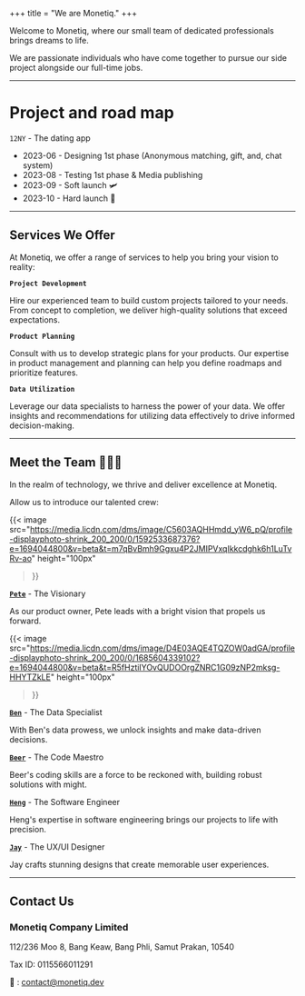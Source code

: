 +++
title = "We are Monetiq."
+++

Welcome to Monetiq, where our small team of dedicated professionals brings dreams to life.

We are passionate individuals who have come together to pursue our side project alongside our full-time jobs.

---

# Project and road map

`12NY` - The dating app

- 2023-06 - Designing 1st phase (Anonymous matching, gift, and, chat system)
- 2023-08 - Testing 1st phase & Media publishing
- 2023-09 - Soft launch 🛩️
- 2023-10 - Hard launch 🚀

---

## Services We Offer

At Monetiq, we offer a range of services to help you bring your vision to reality:

**`Project Development`**

Hire our experienced team to build custom projects tailored to your needs. From concept to completion, we deliver high-quality solutions that exceed expectations.

**`Product Planning`**

Consult with us to develop strategic plans for your products. Our expertise in product management and planning can help you define roadmaps and prioritize features.

**`Data Utilization`**

Leverage our data specialists to harness the power of your data. We offer insights and recommendations for utilizing data effectively to drive informed decision-making.

---

## Meet the Team 🧑‍🤝‍🧑

In the realm of technology, we thrive and deliver excellence at Monetiq.

Allow us to introduce our talented crew:

{{<
    image
    src="https://media.licdn.com/dms/image/C5603AQHHmdd_yW6_pQ/profile-displayphoto-shrink_200_200/0/1592533687376?e=1694044800&v=beta&t=m7qBvBmh9Ggxu4P2JMIPVxqIkkcdghk6h1LuTvRv-ao"
    height="100px"
>}}

[**`Pete`**](https://www.linkedin.com/in/chanvit-s-292642198/) - The Visionary

As our product owner, Pete leads with a bright vision that propels us forward. 

{{<
    image
    src="https://media.licdn.com/dms/image/D4E03AQE4TQZOW0adGA/profile-displayphoto-shrink_200_200/0/1685604339102?e=1694044800&v=beta&t=R5fHztiIYOvQUDOOrgZNRC1G09zNP2mksg-HHYTZkLE"
    height="100px"
>}}

[**`Ben`**](https://www.linkedin.com/in/nopdanai-dejvorakul/) - The Data Specialist

With Ben's data prowess, we unlock insights and make data-driven decisions. 

[**`Beer`**](https://www.linkedin.com/in/borrabeer/) - The Code Maestro

Beer's coding skills are a force to be reckoned with, building robust solutions with might. 

[**`Heng`**](https://www.linkedin.com/in/ramil-arthan-397349170/) - The Software Engineer

Heng's expertise in software engineering brings our projects to life with precision.

[**`Jay`**](https://www.linkedin.com/in/thanapon-matikanon/) - The UX/UI Designer

Jay crafts stunning designs that create memorable user experiences.

---

## Contact Us

### Monetiq Company Limited

112/236 Moo 8, Bang Keaw,
Bang Phli, Samut Prakan, 10540

Tax ID: 0115566011291

📧 : [contact@monetiq.dev](mailto:contact@monetiq.dev)
